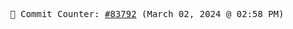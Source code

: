 <p align="center">
    <samp>
        📮 Commit Counter: <a href="https://github.com/Javascript-void0/Javascript-void0/commits/main">#83792</a> (March 02, 2024 @ 02:58 PM)
    </samp>
</p>